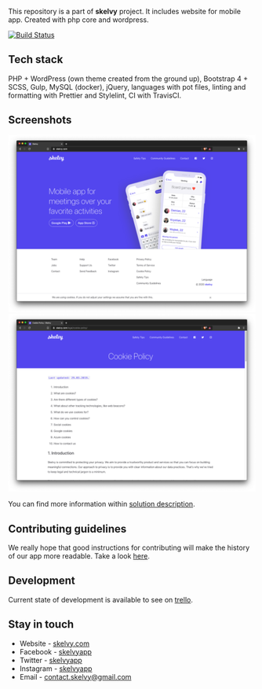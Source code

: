 This repository is a part of **skelvy** project. It includes website for mobile app.
Created with php core and wordpress.

[![Build Status](https://travis-ci.com/rafalschmidt97/skelvy-website.svg?token=z2Ugw1HzqG3BK6LFW2LT&branch=master)](https://travis-ci.com/rafalschmidt97/skelvy-website)

## Tech stack

PHP + WordPress (own theme created from the ground up), Bootstrap 4 + SCSS, Gulp, MySQL (docker), jQuery, languages with pot files, linting and formatting with Prettier and Stylelint, CI with TravisCI.

## Screenshots

![Homepage](docs/images/website-shadow.png)
![Post](docs/images/post-shadow.png)

You can find more information within [solution description](docs/solution.md).

## Contributing guidelines

We really hope that good instructions for contributing will make the history of our app more readable. 
Take a look [here](CONTRIBUTING.md).

## Development

Current state of development is available to see on [trello](https://trello.com/b/MCzNyRJf).

## Stay in touch

* Website - [skelvy.com](https://skelvy.com/)
* Facebook - [skelvyapp](https://facebook.com/skelvyapp/)
* Twitter - [skelvyapp](https://twitter.com/skelvyapp/)
* Instagram - [skelvyapp](https://instagram.com/skelvyapp/)
* Email - [contact.skelvy@gmail.com](mailto:contact.skelvy@gmail.com)
